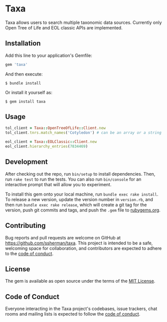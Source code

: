 # Taxa

Taxa allows users to search multiple taxonomic data sources. Currently only Open Tree of Life and EOL classic APIs are implemented.

## Installation

Add this line to your application's Gemfile:

```ruby
gem 'taxa'
```

And then execute:

    $ bundle install

Or install it yourself as:

    $ gem install taxa

## Usage
```ruby
tol_client = Taxa::OpenTreeOfLife::Client.new
tol_client.tnrs.match_names('Cotyledon') # can be an array or a string

eol_client = Taxa::EOLClassic::Client.new
eol_client.hierarchy_entries(7834469)
```

## Development

After checking out the repo, run `bin/setup` to install dependencies. Then, run `rake test` to run the tests. You can also run `bin/console` for an interactive prompt that will allow you to experiment.

To install this gem onto your local machine, run `bundle exec rake install`. To release a new version, update the version number in `version.rb`, and then run `bundle exec rake release`, which will create a git tag for the version, push git commits and tags, and push the `.gem` file to [rubygems.org](https://rubygems.org).

## Contributing

Bug reports and pull requests are welcome on GitHub at https://github.com/ssherman/taxa. This project is intended to be a safe, welcoming space for collaboration, and contributors are expected to adhere to the [code of conduct](https://github.com/ssherman/taxa/blob/master/CODE_OF_CONDUCT.md).


## License

The gem is available as open source under the terms of the [MIT License](https://opensource.org/licenses/MIT).

## Code of Conduct

Everyone interacting in the Taxa project's codebases, issue trackers, chat rooms and mailing lists is expected to follow the [code of conduct](https://github.com/ssherman/taxa/blob/master/CODE_OF_CONDUCT.md).
